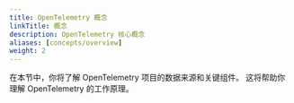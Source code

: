 ```yaml
---
title: OpenTelemetry 概念 
linkTitle: 概念
description: OpenTelemetry 核心概念
aliases: [concepts/overview]
weight: 2
---
```


在本节中，你将了解 OpenTelemetry 项目的数据来源和关键组件。
这将帮助你理解 OpenTelemetry 的工作原理。

